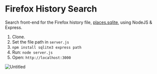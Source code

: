 # Firefox History Search
Search front-end for the Firefox history file, [places.sqlite](https://en.wikiversity.org/wiki/Firefox/Browsing_history_database), using NodeJS & Express.

1. Clone.
2. Set the file path in `server.js`
3. `npm install sqlite3 express path`
4. Run: `node server.js`
5. Open: `http://localhost:3000`

![Untitled](https://github.com/user-attachments/assets/7f4c5dfc-92c8-494b-8265-f28383d6553c)
